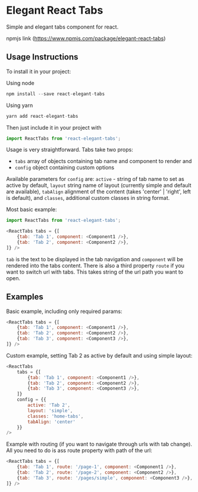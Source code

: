 # Elegant React Tabs
Simple and elegant tabs component for react.

npmjs link (https://www.npmjs.com/package/elegant-react-tabs)

## Usage Instructions

To install it in your project:

Using node

```javascript
npm install --save react-elegant-tabs
```

Using yarn

```javascript
yarn add react-elegant-tabs
```

Then just include it in your project with

```javascript
import ReactTabs from 'react-elegant-tabs';
```

Usage is very straightforward. Tabs take two props:
- `tabs` array of objects containing tab name and component to render and
- `config` object containing custom options

Available parameters for `config` are: `active` - string of tab name to set as active by default, `layout` string name of layout (currently simple and default are available), `tabAlign` alignment of the content (takes 'center' | 'right', left is default), and `classes`, additional custom classes in string format.

Most basic example:
```javascript
import ReactTabs from 'react-elegant-tabs';

<ReactTabs tabs = {[
	{tab: 'Tab 1', component: <Component1 />},
	{tab: 'Tab 2', component: <Component2 />},
]} />
```
`tab` is the text to be displayed in the tab navigation and `component` will be rendered into the tabs content. There is also a third property `route` if you want to switch url with tabs. This takes string of the url path you want to open.

## Examples

Basic example, including only required params:
```javascript
<ReactTabs tabs = {[
	{tab: 'Tab 1', component: <Component1 />},
	{tab: 'Tab 2', component: <Component2 />},
	{tab: 'Tab 3', component: <Component3 />},
]} />
```

Custom example, setting Tab 2 as active by default and using simple layout:
```javascript
<ReactTabs 
	tabs = {[
		{tab: 'Tab 1', component: <Component1 />},
		{tab: 'Tab 2', component: <Component2 />},
		{tab: 'Tab 3', component: <Component3 />},
	]} 
	config = {{
		active: 'Tab 2', 
		layout: 'simple',
		classes: 'home-tabs',
		tabAlign: 'center'
	}} 
/>
```

Example with routing (if you want to navigate through urls with tab change). All you need to do is ass route property with path of the url:
```javascript
<ReactTabs tabs = {[
	{tab: 'Tab 1', route: '/page-1', component: <Component1 />},
	{tab: 'Tab 2', route: '/page-2', component: <Component2 />},
	{tab: 'Tab 3', route: '/pages/simple', component: <Component3 />},
]} />
```